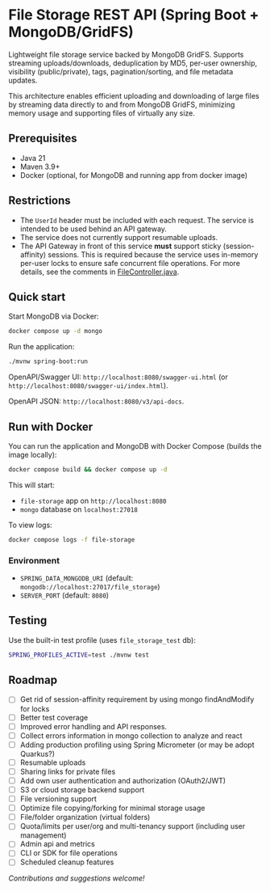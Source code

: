 # File Storage REST API (Spring Boot + MongoDB/GridFS)

Lightweight file storage service backed by MongoDB GridFS. Supports streaming uploads/downloads, deduplication by MD5, per-user ownership, visibility (public/private), tags, pagination/sorting, and file metadata updates.

This architecture enables efficient uploading and downloading of large files by streaming data directly to and from MongoDB GridFS, minimizing memory usage and supporting files of virtually any size.

## Prerequisites

- Java 21
- Maven 3.9+
- Docker (optional, for MongoDB and running app from docker image)

## Restrictions

- The `UserId` header must be included with each request. The service is intended to be used behind an API gateway.
- The service does not currently support resumable uploads.
- The API Gateway in front of this service **must** support sticky (session-affinity) sessions. This is required because the service uses in-memory per-user locks to ensure safe concurrent file operations. For more details, see the comments in [FileController.java](src/main/java/lambdalabs/filestorage/controller/FileController.java).

## Quick start

Start MongoDB via Docker:

```bash
docker compose up -d mongo
```

Run the application:

```bash
./mvnw spring-boot:run
```

OpenAPI/Swagger UI: `http://localhost:8080/swagger-ui.html` (or `http://localhost:8080/swagger-ui/index.html`).

OpenAPI JSON: `http://localhost:8080/v3/api-docs`.

## Run with Docker

You can run the application and MongoDB with Docker Compose (builds the image locally):

```bash
docker compose build && docker compose up -d
```

This will start:
- `file-storage` app on `http://localhost:8080`
- `mongo` database on `localhost:27018`

To view logs:

```bash
docker compose logs -f file-storage
```

### Environment

- `SPRING_DATA_MONGODB_URI` (default: `mongodb://localhost:27017/file_storage`)
- `SERVER_PORT` (default: `8080`)

## Testing

Use the built-in test profile (uses `file_storage_test` db):

```bash
SPRING_PROFILES_ACTIVE=test ./mvnw test
```

## Roadmap

* [ ] Get rid of session-affinity requirement by using mongo findAndModify for locks
* [ ] Better test coverage
* [ ] Improved error handling and API responses.
* [ ] Collect errors information in mongo collection to analyze and react
* [ ] Adding production profiling using Spring Micrometer (or may be adopt Quarkus?)
* [ ] Resumable uploads
* [ ] Sharing links for private files
* [ ] Add own user authentication and authorization (OAuth2/JWT)
* [ ] S3 or cloud storage backend support
* [ ] File versioning support
* [ ] Optimize file copying/forking for minimal storage usage
* [ ] File/folder organization (virtual folders)
* [ ] Quota/limits per user/org and multi-tenancy support (including user management)
* [ ] Admin api and metrics
* [ ] CLI or SDK for file operations
* [ ] Scheduled cleanup features

_Contributions and suggestions welcome!_

